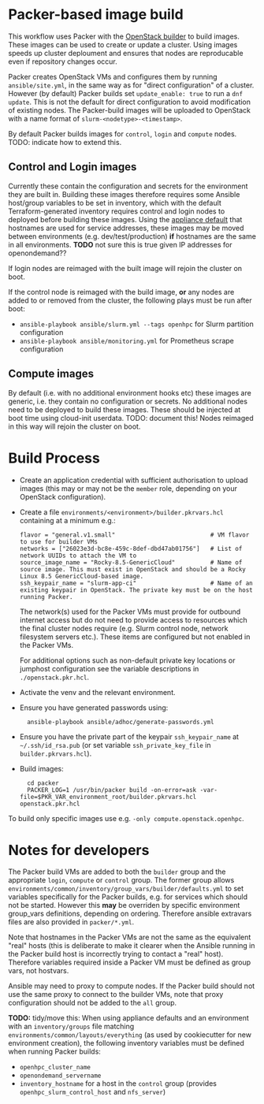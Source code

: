 # Packer-based image build

This workflow uses Packer with the [OpenStack builder](https://www.packer.io/plugins/builders/openstack) to build images. These images can be used to create or update a cluster. Using images speeds up cluster deploument and ensures that nodes are reproducable even if repository changes occur.

Packer creates OpenStack VMs and configures them by running `ansible/site.yml`, in the same way as for "direct configuration" of a cluster. However (by default) Packer builds set `update_enable: true` to run a `dnf update`. This is not the default for direct configuration to avoid modification of existing nodes. The Packer-build images will be uploaded to OpenStack with a name format of  `slurm-<nodetype>-<timestamp>`.

By default Packer builds images for `control`, `login` and `compute` nodes. TODO: indicate how to extend this.

## Control and Login images
Currently these contain the configuration and secrets for the environment they are built in. Building these images therefore requires some Ansible host/group variables to be set in inventory, which with the default Terraform-generated inventory requires control and login nodes to deployed before building these images. Using the [appliance default](../environments/common/inventory/group_vars/all/defaults.yml) that hostnames are used for service addresses, these images may be moved between environments (e.g. dev/test/production) **if** hostnames are the same in all environments. **TODO** not sure this is true given IP addresses for openondemand??

If login nodes are reimaged with the built image will rejoin the cluster on boot.

If the control node is reimaged with the build image, **or** any nodes are added to or removed from the cluster, the following plays must be run after boot:
- `ansible-playbook ansible/slurm.yml --tags openhpc` for Slurm partition configuration
- `ansible-playbook ansible/monitoring.yml` for Prometheus scrape configuration

## Compute images
By default (i.e. with no additional environment hooks etc) these images are generic, i.e. they contain no configuration or secrets. No additional nodes need to be deployed to build these images. These should be injected at boot time using cloud-init userdata. TODO: document this! Nodes reimaged in this way will rejoin the cluster on boot.

# Build Process

- Create an application credential with sufficient authorisation to upload images (this may or may not be the `member` role, depending on your OpenStack configuration).
- Create a file `environments/<environment>/builder.pkrvars.hcl` containing at a minimum e.g.:
  
  ```hcl
  flavor = "general.v1.small"                           # VM flavor to use for builder VMs
  networks = ["26023e3d-bc8e-459c-8def-dbd47ab01756"]   # List of network UUIDs to attach the VM to
  source_image_name = "Rocky-8.5-GenericCloud"          # Name of source image. This must exist in OpenStack and should be a Rocky Linux 8.5 GenericCloud-based image.
  ssh_keypair_name = "slurm-app-ci"                     # Name of an existing keypair in OpenStack. The private key must be on the host running Packer.
  ```
  
  The network(s) used for the Packer VMs must provide for outbound internet access but do not need to provide access to resources which the final cluster nodes require (e.g. Slurm control node, network filesystem servers etc.). These items are configured but not enabled in the Packer VMs.
  
  For additional options such as non-default private key locations or jumphost configuration see the variable descriptions in `./openstack.pkr.hcl`.

- Activate the venv and the relevant environment.
- Ensure you have generated passwords using:

        ansible-playbook ansible/adhoc/generate-passwords.yml

- Ensure you have the private part of the keypair `ssh_keypair_name` at `~/.ssh/id_rsa.pub` (or set variable `ssh_private_key_file` in `builder.pkrvars.hcl`).

- Build images:

        cd packer
        PACKER_LOG=1 /usr/bin/packer build -on-error=ask -var-file=$PKR_VAR_environment_root/builder.pkrvars.hcl openstack.pkr.hcl

To build only specific images use e.g. `-only compute.openstack.openhpc`.

# Notes for developers

The Packer build VMs are added to both the `builder` group and the appropriate `login`, `compute` or `control` group. The former group allows `environments/common/inventory/group_vars/builder/defaults.yml` to set variables specifically for the Packer builds, e.g. for services which should not be started. However this **may** be overriden by specific environment group_vars definitions, depending on ordering. Therefore ansible extravars files are also provided in `packer/*.yml`.

Note that hostnames in the Packer VMs are not the same as the equivalent "real" hosts (this is deliberate to make it clearer when the Ansible running in the Packer build host is incorrectly trying to contact a "real" host). Therefore variables required inside a Packer VM must be defined as group vars, not hostvars.

Ansible may need to proxy to compute nodes. If the Packer build should not use the same proxy to connect to the builder VMs, note that proxy configuration should not be added to the `all` group.

**TODO:** tidy/move this:
When using appliance defaults and an environment with an `inventory/groups` file matching `environments/common/layouts/everything` (as used by cookiecutter for new environment creation), the following inventory variables must be defined when running Packer builds:
- `openhpc_cluster_name`
- `openondemand_servername`
- `inventory_hostname` for a host in the `control` group (provides `openhpc_slurm_control_host` and `nfs_server`)

